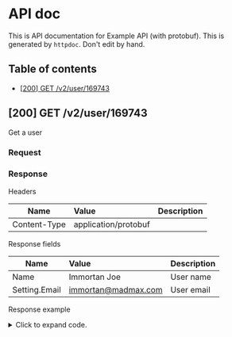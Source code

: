 # API doc

This is API documentation for Example API (with protobuf). This is generated by `httpdoc`. Don't edit by hand.

## Table of contents

- [[200] GET /v2/user/169743](#200-get-v2user169743)


## [200] GET /v2/user/169743

Get a user

### Request









### Response

Headers

| Name  | Value  | Description |
| ----- | :----- | :--------- |
| Content-Type | application/protobuf |  |



Response fields

| Name  | Value  | Description |
| ----- | :----- | :--------- |
| Name | Immortan Joe | User name |
| Setting.Email | immortan@madmax.com | User email |



Response example

<details>
<summary>Click to expand code.</summary>

```javascript
{
  "id": 169743,
  "name": "Immortan Joe",
  "active": true,
  "setting": {
    "email": "immortan@madmax.com"
  }
}

```

</details>



